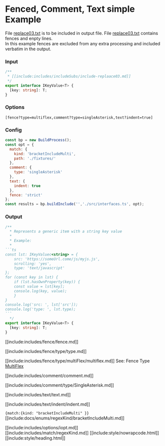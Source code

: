 # Fenced, Comment, Text simple Example

File [replace03.txt](replacements/replace03.txt.html) is to be included in output file.
File [replace03.txt](replacements/replace03.txt.html) contains fences and enpty lines.  
In this example fences are excluded from any extra processing and included verbatim in the output.

### Input

```ts
/**
 * [[include:includes/includeSubs/include-replaace03.md]]
 */
export interface IKeyValue<T> {
  [key: string]: T;
}
```


### Options

<div class="nowrapcode">

```text
[fence?type=multiflex,comment?type=singleAsterisk,text?indent=true]
```

</div>

### Config

````js
const bp = new BuildProcess();
const opt = {
  match: {
    kind: 'bracketIncludeMulti',
    path: './fixtures/'
  },
  comment: {
    type: 'singleAsterisk'
  },
  text: {
    indent: true
  },
  fence: 'strict'
};
const results = bp.buildInclude('','./src/interfaces.ts', opt);
````

### Output

````ts
/**
  * Represents a generic item with a string key value
  * 
  * Example:
  * 
```ts
const lst: IKeyValuec<string> = {
    src: 'https://someUrl.come/js/myjs.js',
    scrolling: 'yes',
    type: 'text/javascript'
};
for (const key in lst) {
    if (lst.hasOwnProperty(key)) {
    const value = lst[key];
    console.log(key, value);
    }
}
console.log('src: ', lst['src']);
console.log('type: ', lst.type);
```
  */
export interface IKeyValue<T> {
  [key: string]: T;
}
````

[[include:includes/fence/fence.md]]

[[include:includes/fence/type/type.md]]

[[include:includes/fence/type/multiFlex/multiflex.md]]
See: Fence Type [MultiFlex](/build-include/pages/Docs/Main/Options/fence/type/MultiFlex/index.html)

[[include:includes/comment/comment.md]]

[[include:includes/comment/type/SingleAsterisk.md]]

[[include:includes/text/text.md]]

[[include:includes/text/indent/indent.md]]


`{match:{kind: "bracketIncludeMulti" }}`  
[[include:docs/enums/regexKind/bracketIncludeMulti.md]]

[[include:includes/options/iopt.md]]
[[include:includes/match/regexKind.md]]
[[include:style/nowrapcode.html]]  
[[include:style/heading.html]]